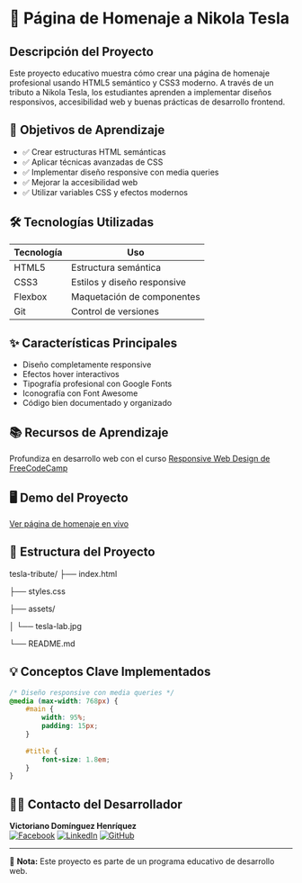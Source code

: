 # 🧪 Página de Homenaje a Nikola Tesla

## Descripción del Proyecto
Este proyecto educativo muestra cómo crear una página de homenaje profesional usando HTML5 semántico y CSS3 moderno. A través de un tributo a Nikola Tesla, los estudiantes aprenden a implementar diseños responsivos, accesibilidad web y buenas prácticas de desarrollo frontend.

## 🎯 Objetivos de Aprendizaje
- ✅ Crear estructuras HTML semánticas
- ✅ Aplicar técnicas avanzadas de CSS
- ✅ Implementar diseño responsive con media queries
- ✅ Mejorar la accesibilidad web
- ✅ Utilizar variables CSS y efectos modernos

## 🛠 Tecnologías Utilizadas
| Tecnología | Uso |
|------------|-----|
| HTML5 | Estructura semántica |
| CSS3 | Estilos y diseño responsive |
| Flexbox | Maquetación de componentes |
| Git | Control de versiones |

## ✨ Características Principales
- Diseño completamente responsive
- Efectos hover interactivos
- Tipografía profesional con Google Fonts
- Iconografía con Font Awesome
- Código bien documentado y organizado

## 📚 Recursos de Aprendizaje
Profundiza en desarrollo web con el curso [Responsive Web Design de FreeCodeCamp](https://www.freecodecamp.org/learn/responsive-web-design/)

## 🖥️ Demo del Proyecto
[Ver página de homenaje en vivo](https://ejemplo.com/tesla-tribute)

## 📂 Estructura del Proyecto
tesla-tribute/
├── index.html

├── styles.css

├── assets/

│ └── tesla-lab.jpg

└── README.md


## 💡 Conceptos Clave Implementados
```css
/* Diseño responsive con media queries */
@media (max-width: 768px) {
    #main {
        width: 95%;
        padding: 15px;
    }
    
    #title {
        font-size: 1.8em;
    }
}
```

## 👨‍💻 Contacto del Desarrollador
**Victoriano Domínguez Henríquez**  
[![Facebook](https://img.shields.io/badge/Facebook-1877F2?style=for-the-badge&logo=facebook&logoColor=white)](https://web.facebook.com/profile.php?id=61573209977446&locale=es_LA) [![LinkedIn](https://img.shields.io/badge/LinkedIn-0077B5?style=for-the-badge&logo=linkedin&logoColor=white)](https://www.linkedin.com/in/victoriano-dominguez-henr%C3%ADquez-614785144) [![GitHub](https://img.shields.io/badge/GitHub-181717?style=for-the-badge&logo=github&logoColor=white)](https://github.com/InformaticaEmpresarial-Tic-Docente/InformaticaEmpresarial-Tic-Docente)


---

📄 **Nota:** Este proyecto es parte de un programa educativo de desarrollo web.
